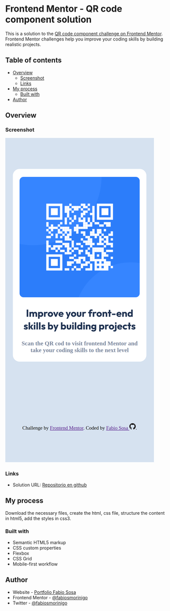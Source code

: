 # Frontend Mentor - QR code component solution

This is a solution to the [QR code component challenge on Frontend Mentor](https://www.frontendmentor.io/challenges/qr-code-component-iux_sIO_H). Frontend Mentor challenges help you improve your coding skills by building realistic projects. 

## Table of contents

- [Overview](#overview)
  - [Screenshot](#screenshot)
  - [Links](#links)
- [My process](#my-process)
  - [Built with](#built-with)
- [Author](#author)

## Overview

### Screenshot

![](./assets/images/solutions.png)


### Links

- Solution URL: [Repositorio en github](https://github.com/fabiosmorinigo/challengeQRCode)

## My process
Download the necessary files, create the html, css file, structure the content in html5, add the styles in css3.

### Built with

- Semantic HTML5 markup
- CSS custom properties
- Flexbox
- CSS Grid
- Mobile-first workflow


## Author

- Website - [Portfolio Fabio Sosa](https://portfoliofabio.netlify.app/)
- Frontend Mentor - [@fabiosmorinigo](https://www.frontendmentor.io/profile/fabiosmorinigo)
- Twitter - [@fabiosmorinigo](https://www.twitter.com/fabiosmorinigo)

